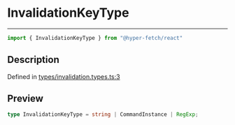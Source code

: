 

# InvalidationKeyType

<div class="api-docs__separator" data-reactroot="">

---

</div><div class="api-docs__import" data-reactroot="">

```ts
import { InvalidationKeyType } from "@hyper-fetch/react"
```

</div><div class="api-docs__section">

## Description

</div><div class="api-docs__description"><span class="api-docs__do-not-parse">



</span></div><p class="api-docs__definition">

Defined in [types/invalidation.types.ts:3](https://github.com/BetterTyped/hyper-fetch/blob/4197368e/packages/react/src/types/invalidation.types.ts#L3)

</p><div class="api-docs__section">

## Preview

</div><div class="api-docs__preview type single">

```ts
type InvalidationKeyType = string | CommandInstance | RegExp;
```

</div>